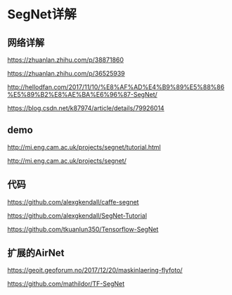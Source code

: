 SegNet详解
=========


## 网络详解

https://zhuanlan.zhihu.com/p/38871860

https://zhuanlan.zhihu.com/p/36525939

http://hellodfan.com/2017/11/10/%E8%AF%AD%E4%B9%89%E5%88%86%E5%89%B2%E8%AE%BA%E6%96%87-SegNet/

https://blog.csdn.net/k87974/article/details/79926014


## demo

http://mi.eng.cam.ac.uk/projects/segnet/tutorial.html

http://mi.eng.cam.ac.uk/projects/segnet/


## 代码

https://github.com/alexgkendall/caffe-segnet

https://github.com/alexgkendall/SegNet-Tutorial


https://github.com/tkuanlun350/Tensorflow-SegNet


## 扩展的AirNet

https://geoit.geoforum.no/2017/12/20/maskinlaering-flyfoto/

https://github.com/mathildor/TF-SegNet
